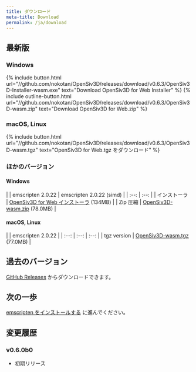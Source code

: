 ```yaml
---
title: ダウンロード
meta-title: Download
permalink: /ja/download
---
```


## 最新版

### Windows

{% include button.html url="//github.com/nokotan/OpenSiv3D/releases/download/v0.6.3/OpenSiv3D-Installer-wasm.exe" text="Download OpenSiv3D for Web Installer" %}
{% include outline-button.html url="//github.com/nokotan/OpenSiv3D/releases/download/v0.6.3/OpenSiv3D-wasm.zip" text="Download OpenSiv3D for Web.zip" %}

### macOS, Linux

{% include button.html url="//github.com/nokotan/OpenSiv3D/releases/download/v0.6.3/OpenSiv3D-wasm.tgz" text="OpenSiv3D for Web.tgz をダウンロード" %}

### ほかのバージョン

#### Windows

| | emscripten 2.0.22 | emscripten 2.0.22 (simd) |
| :--: | :--: |
| インストーラ | [OpenSiv3D for Web インストーラ](https://github.com/nokotan/OpenSiv3D/releases/download/v0.63/OpenSiv3D-Installer-wasm.exe) (134MB) |
| Zip 圧縮 | [OpenSiv3D-wasm.zip](https://github.com/nokotan/OpenSiv3D/releases/download/v0.6.3/OpenSiv3D-wasm.zip) (78.0MB) |

#### macOS, Linux

| | emscripten 2.0.22 |
| :--: | :--: | :--: |
| tgz version | [OpenSiv3D-wasm.tgz](https://github.com/nokotan/OpenSiv3D/releases/download/v0.6.3/OpenSiv3D-wasm.tgz) (77.0MB) |

## 過去のバージョン

[GitHub Releases](https://github.com/nokotan/OpenSiv3D/releases) からダウンロードできます。

## 次の一歩

[emscripten をインストールする](building/get-emscripten) に進んでください。

## 変更履歴

### v0.6.0b0

* 初期リリース
